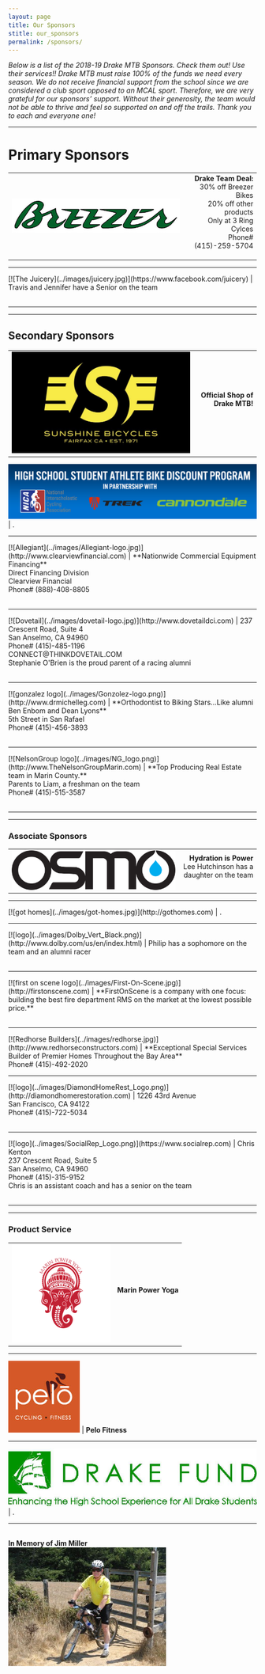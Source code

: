 ```yaml
---
layout: page
title: Our Sponsors
stitle: our_sponsors
permalink: /sponsors/
---
```



*Below is a list of the 2018-19 Drake MTB Sponsors. Check them out! Use their services!! Drake MTB must raise 100% of the funds we need every season. We do not receive financial support from the school since we are considered a club sport opposed to an MCAL sport. Therefore, we are very grateful for our sponsors’ support. Without their generosity, the team would not be able to thrive and feel so supported on and off the trails. Thank you to each and everyone one!*

***
# Primary Sponsors

|     |      |
:---  | ---:
[![Breezer Bikes](../images/breezer.jpg)](http://breezerbikes.com) | **Drake Team Deal:**<br> 30% off Breezer Bikes<br> 20% off other products<br> Only at 3 Ring Cylces<br> Phone# (415)-259-5704<br><br>

<hr>
[![The Juicery](../images/juicery.jpg)](https://www.facebook.com/juicery) | Travis and Jennifer have a Senior on the team<br><br>

***
***
## Secondary Sponsors

|     |      |
:---  | ---:
[![sunshine logo](../images/sunshine_new.JPG)](http://www.sunshinebicycle.com) | **Official Shop of Drake MTB!**<br><br>  

[![sunshine-nica](../images/nica-header.jpg)](http://www.sunshinebicycle.com/nica16/) |  .  

<hr>
[![Allegiant](../images/Allegiant-logo.jpg)](http://www.clearviewfinancial.com) | **Nationwide Commercial Equipment Financing**<br>Direct Financing Division<br>Clearview Financial<br>Phone# (888)-408-8805<br><br>

<hr>
[![Dovetail](../images/dovetail-logo.jpg)](http://www.dovetaildci.com) | 237 Crescent Road, Suite 4<br>San Anselmo, CA 94960<br>Phone# (415)-485-1196<br>CONNECT@THINKDOVETAIL.COM<br>Stephanie O'Brien is the proud parent of a racing alumni<br><br>

<hr>
[![gonzalez logo](../images/Gonzolez-logo.png)](http://www.drmichelleg.com) | **Orthodontist to Biking Stars…Like alumni Ben Enbom and Dean Lyons**<br>5th Street in San Rafael<br>Phone# (415)-456-3893<br><br>

<hr>
[![NelsonGroup logo](../images/NG_logo.png)](http://www.TheNelsonGroupMarin.com) | **Top Producing Real Estate team in Marin County.**<br>Parents to Liam, a freshman on the team<br>Phone# (415)-515-3587<br><br>

***
***
### Associate Sponsors

|     |      |
:---  | ---:
[![logo](../images/Osmo_wordmark_color.png)](http://www.osmonutrition.com) | **Hydration is Power**<br>Lee Hutchinson has a daughter on the team<br><br>

<hr>
[![got homes](../images/got-homes.jpg)](http://gothomes.com) |  .

<hr>
[![logo](../images/Dolby_Vert_Black.png)](http://www.dolby.com/us/en/index.html) | Philip has a sophomore on the team and an alumni racer<br><br>

<hr>
[![first on scene logo](../images/First-On-Scene.jpg)](http://firstonscene.com) | **FirstOnScene is a company with one focus: building the best fire department RMS on the market at the lowest possible price.**<br><br>

<hr>
[![Redhorse Builders](../images/redhorse.jpg)](http://www.redhorseconstructors.com) | **Exceptional Special Services Builder of Premier Homes Throughout the Bay Area**<br>Phone# (415)-492-2020<br>

<hr>
[![logo](../images/DiamondHomeRest_Logo.png)](http://diamondhomerestoration.com) | 1226 43rd Avenue<br>San Francisco, CA 94122<br>Phone# (415)-722-5034<br><br>

<hr>
[![logo](../images/SocialRep_Logo.png)](https://www.socialrep.com) | Chris Kenton<br>237 Crescent Road, Suite 5<br>San Anselmo, CA 94960<br>Phone# (415)-315-9152<br>Chris is an assistant coach and has a senior on the team<br><br>

***
***
### Product Service

|     |      |
:---  | ---:
[![logo](../images/marin-yoga.png)](http://www.Marinpoweryoga.com) | **Marin Power Yoga**<br><br>

***
[![logo](../images/pelo-logo.jpg)](http://www.pelofitness.com) | **Pelo Fitness**<br>

***
[![drake_fund logo](../images/drake_fund.jpg)](http://www.drakefund.org) |   .

***
<br>**In Memory of Jim Miller**<br>
[![logo](../images/jmiller.jpg)](/jim_miller)<br><br>
